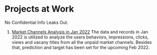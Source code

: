 # Projects at Work
No Confidential Info Leaks Out.

1. [Market Channels Analysis in Jan 2022](https://github.com/icezyf/projectAtWork/blob/1f61b903b5ea0c2357769863ffc2654cffd12d2d/Market%20Channel%20Analysis%20in%20Jan%202022.ipynb)
The data and records in Jan 2022 is utilized to analyze the users behaviors, impressions, clicks, views and vacany titles from all the unpaid market channels. Besides that, prediction and target has been set for the upcoming Feb 2022.
